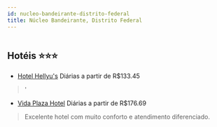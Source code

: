 ```yaml
---
id: nucleo-bandeirante-distrito-federal
title: Núcleo Bandeirante, Distrito Federal
---
```


<center><img src="https://static.hotelurbano.com/reservas/prod0/10/10179/5b3106042111b_hotel-hellyus.jpg" alt="" /></center>


## Hotéis ⭐️⭐️⭐️

-    [Hotel Hellyu's](https://www.hurb.com/aud/https://www.hurb.com/hoteis/nucleo-bandeirante/hotel-hellyus-10179?cmp=18055) Diárias a partir de R$133.45
   > '
-    [Vida Plaza Hotel](https://www.hurb.com/aud/https://www.hurb.com/hoteis/nucleo-bandeirante/vida-plaza-hotel-8309?cmp=18055) Diárias a partir de R$176.69
   > Excelente hotel com muito conforto e atendimento diferenciado.
